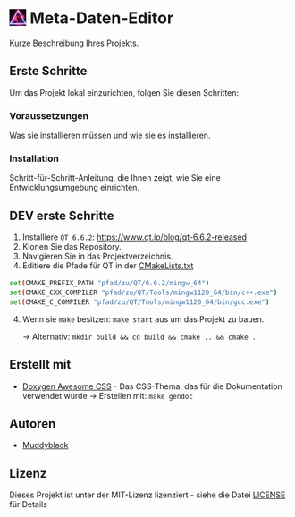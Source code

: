 # <img src="./src/app/app.png" alt="Projekt Icon" width="30px" height="auto" style="vertical-align: -12%;"> Meta-Daten-Editor
Kurze Beschreibung Ihres Projekts.

## Erste Schritte

Um das Projekt lokal einzurichten, folgen Sie diesen Schritten:


### Voraussetzungen

Was sie installieren müssen und wie sie es installieren.

### Installation

Schritt-für-Schritt-Anleitung, die Ihnen zeigt, wie Sie eine Entwicklungsumgebung einrichten.

## DEV erste Schritte

1. Installiere ``QT 6.6.2``: https://www.qt.io/blog/qt-6.6.2-released
2. Klonen Sie das Repository.
3. Navigieren Sie in das Projektverzeichnis.
4. Editiere die Pfade für QT in der [CMakeLists.txt](./CMakeLists.txt)
```sh
set(CMAKE_PREFIX_PATH "pfad/zu/QT/6.6.2/mingw_64")
set(CMAKE_CXX_COMPILER "pfad/zu/QT/Tools/mingw1120_64/bin/c++.exe")
set(CMAKE_C_COMPILER "pfad/zu/QT/Tools/mingw1120_64/bin/gcc.exe")
```
4. Wenn sie ``make`` besitzen: `make start` aus um das Projekt zu bauen.

   -> Alternativ: `mkdir build && cd build && cmake .. && cmake .`

## Erstellt mit

* [Doxygen Awesome CSS](https://jothepro.github.io/doxygen-awesome-css/) - Das CSS-Thema, das für die Dokumentation verwendet wurde
-> Erstellen mit: `make gendoc`

## Autoren

* [Muddyblack](https://github.com/Muddyblack)

## Lizenz

Dieses Projekt ist unter der MIT-Lizenz lizenziert - siehe die Datei [LICENSE](LICENSE) für Details